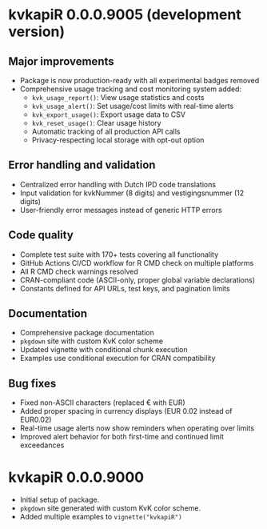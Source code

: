 # kvkapiR 0.0.0.9005 (development version)

## Major improvements

* Package is now production-ready with all experimental badges removed
* Comprehensive usage tracking and cost monitoring system added:
  - `kvk_usage_report()`: View usage statistics and costs
  - `kvk_usage_alert()`: Set usage/cost limits with real-time alerts
  - `kvk_export_usage()`: Export usage data to CSV
  - `kvk_reset_usage()`: Clear usage history
  - Automatic tracking of all production API calls
  - Privacy-respecting local storage with opt-out option

## Error handling and validation

* Centralized error handling with Dutch IPD code translations
* Input validation for kvkNummer (8 digits) and vestigingsnummer (12 digits)
* User-friendly error messages instead of generic HTTP errors

## Code quality

* Complete test suite with 170+ tests covering all functionality
* GitHub Actions CI/CD workflow for R CMD check on multiple platforms
* All R CMD check warnings resolved
* CRAN-compliant code (ASCII-only, proper global variable declarations)
* Constants defined for API URLs, test keys, and pagination limits

## Documentation

* Comprehensive package documentation
* `pkgdown` site with custom KvK color scheme
* Updated vignette with conditional chunk execution
* Examples use conditional execution for CRAN compatibility

## Bug fixes

* Fixed non-ASCII characters (replaced € with EUR)
* Added proper spacing in currency displays (EUR 0.02 instead of EUR0.02)
* Real-time usage alerts now show reminders when operating over limits
* Improved alert behavior for both first-time and continued limit exceedances

# kvkapiR 0.0.0.9000

* Initial setup of package.
* `pkgdown` site generated with custom KvK color scheme.
* Added multiple examples to `vignette("kvkapiR")`